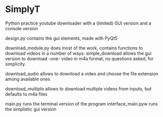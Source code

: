 # SimplyT
Python practice youtube downloader with a (limited) GUI version and a console version

design.py contains the gui elements, made with PyQt5

download_module.py does most of the work, contains functions to download videos in a number of ways:
  simple_download allows the gui version to download -one- video in m4a format, no questions asked, for simplicity.
  
  download_audio allows to download a video and choose the file extension among available ones
  
  download_multiplo allows to download multiple videos from inputs, but defaults to m4a files
  
main.py runs the terminal version of the program
interface_main.pyw runs the simplistic gui version
